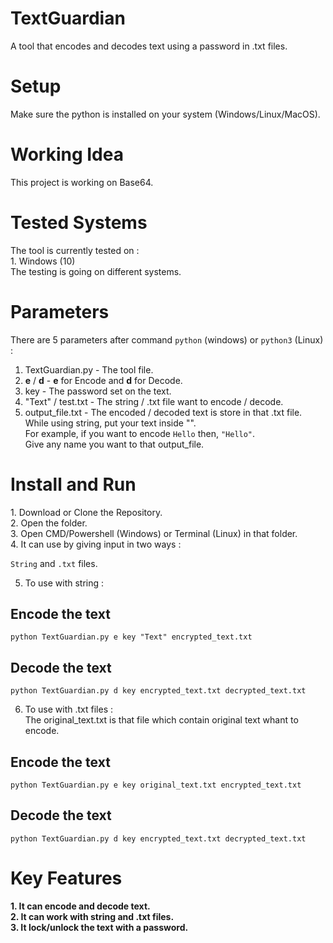 # TextGuardian
A tool that encodes and decodes text using a password in .txt files.

<h1>Setup</h1>
Make sure the python is installed on your system (Windows/Linux/MacOS).<br>

# Working Idea
This project is working on Base64.

<h1>Tested Systems</h1>
The tool is currently tested on : <br>
1. Windows (10)<br>
The testing is going on different systems.

# Parameters
There are 5 parameters after command ```python``` (windows) or ```python3``` (Linux) : <br>
1. TextGuardian.py - The tool file.<br>
2. <b>e</b> / <b>d</b> - <b>e</b> for Encode and <b>d</b> for Decode.<br>
3. key - The password set on the text.<br>
4. "Text" / test.txt - The string / .txt file want to encode / decode.<br>
5. output_file.txt - The encoded / decoded text is store in that .txt file.<br>
While using string, put your text inside "".<br>
For example, if you want to encode ```Hello``` then, ```"Hello"```.<br>
Give any name you want to that output_file.<br>

<h1>Install and Run</h1>
1. Download or Clone the Repository.<br>
2. Open the folder.<br>
3. Open CMD/Powershell (Windows) or Terminal (Linux) in that folder.<br>
4. It can use by giving input in two ways : <br>

```String``` and ```.txt``` files.

5. To use with string : <br>
## Encode the text<br>

```
python TextGuardian.py e key "Text" encrypted_text.txt
```
## Decode the text<br>

```
python TextGuardian.py d key encrypted_text.txt decrypted_text.txt
```
6. To use with .txt files : <br>
The original_text.txt is that file which contain original text whant to encode.<br>
## Encode the text<br>

```
python TextGuardian.py e key original_text.txt encrypted_text.txt
```
## Decode the text<br>

```
python TextGuardian.py d key encrypted_text.txt decrypted_text.txt
```

<h1>Key Features</h1>
<b>1. It can encode and decode text.</b><br>
<b>2. It can work with string and .txt files.</b><br>
<b>3. It lock/unlock the text with a password.<br>
